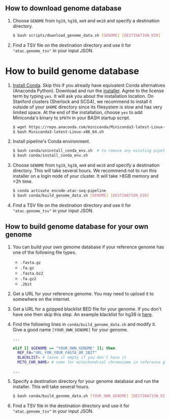 ## How to download genome database

1. Choose `GENOME` from `hg19`, `hg38`, `mm9` and `mm10` and specify a destination directory.
    ```bash
    $ bash scripts/download_genome_data.sh [GENOME] [DESTINATION_DIR]
    ```
2. Find a TSV file on the destination directory and use it for `"atac.genome_tsv"` in your input JSON.

# How to build genome database

1. [Install Conda](https://conda.io/miniconda.html). Skip this if you already have equivalent Conda alternatives (Anaconda Python). Download and run the [installer](https://repo.anaconda.com/miniconda/Miniconda3-latest-Linux-x86_64.sh). Agree to the license term by typing `yes`. It will ask you about the installation location. On Stanford clusters (Sherlock and SCG4), we recommend to install it outside of your `$HOME` directory since its filesystem is slow and has very limited space. At the end of the installation, choose `yes` to add Miniconda's binary to `$PATH` in your BASH startup script.
    ```bash
    $ wget https://repo.anaconda.com/miniconda/Miniconda3-latest-Linux-x86_64.sh
    $ bash Miniconda3-latest-Linux-x86_64.sh
    ```

2. Install pipeline's Conda environment.
    ```bash
    $ bash conda/uninstall_conda_env.sh  # to remove any existing pipeline env
    $ bash conda/install_conda_env.sh
    ```

3. Choose `GENOME` from `hg19`, `hg38`, `mm9` and `mm10` and specify a destination directory. This will take several hours. We recommend not to run this installer on a login node of your cluster. It will take >8GB memory and >2h time.
    ```bash
    $ conda activate encode-atac-seq-pipeline
    $ bash conda/build_genome_data.sh [GENOME] [DESTINATION_DIR]
    ```

3. Find a TSV file on the destination directory and use it for `"atac.genome_tsv"` in your input JSON.


## How to build genome database for your own genome

1. You can build your own genome database if your reference genome has one of the following file types.
   * `.fasta.gz`
   * `.fa.gz`
   * `.fasta.bz2`
   * `.fa.gz2`
   * `.2bit`

2. Get a URL for your reference genome. You may need to upload it to somewhere on the internet.

3. Get a URL for a gzipped blacklist BED file for your genome. If you don't have one then skip this step. An example blacklist for hg38 is [here](http://mitra.stanford.edu/kundaje/genome_data/hg38/hg38.blacklist.bed.gz).

4. Find the following lines in `conda/build_genome_data.sh` and modify it. Give a good name `[YOUR_OWN_GENOME]` for your genome.
    ```bash
    ...

    elif [[ $GENOME == "YOUR_OWN_GENOME" ]]; then
      REF_FA="URL_FOR_YOUR_FASTA_OR_2BIT"
      BLACKLIST= # leave it empty if you don't have it
      MITO_CHR_NAME= # name for mitochondrial chromosome in reference genome, e.g. chrM, MT

    ...
    ```

5. Specify a destination directory for your genome database and run the installer. This will take several hours.
    ```bash
    $ bash conda/build_genome_data.sh [YOUR_OWN_GENOME] [DESTINATION_DIR]
    ```

6. Find a TSV file in the destination directory and use it for `"atac.genome_tsv"` in your input JSON.
